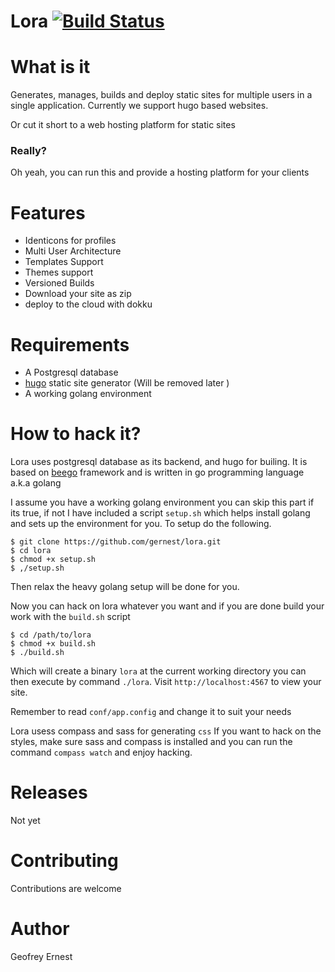 # Lora [![Build Status](https://travis-ci.org/gernest/lora.svg?branch=master)](https://travis-ci.org/gernest/lora)


# What is it

Generates, manages, builds and deploy static sites for multiple users in a single application.
 Currently we support hugo based websites.

Or cut it short to a web hosting platform for static sites 

### Really?

Oh yeah, you can run this and provide a hosting platform for your clients

# Features

* Identicons for profiles
* Multi User Architecture
* Templates Support
* Themes support
* Versioned Builds
* Download your site as zip
* deploy to the cloud with dokku

# Requirements

* A Postgresql database
* [hugo](http://gohugo.io/) static site generator (Will be removed later )
* A working golang environment

# How to hack it?

Lora uses postgresql database as its backend, and hugo for builing. It is based on  [beego](http://beego.me/) framework
and is written in go programming language a.k.a golang

I assume you have a working golang environment you can skip this part if its true, if not I have included a script `setup.sh` which helps
install golang and sets up the environment for you. To setup do the following.

    $ git clone https://github.com/gernest/lora.git
    $ cd lora
    $ chmod +x setup.sh
    $ ,/setup.sh
    
Then relax the heavy golang setup will  be done for you.

Now you can hack on lora whatever you want and if you are done build your work with the `build.sh` script

    $ cd /path/to/lora
    $ chmod +x build.sh
    $ ./build.sh

Which will create a binary `lora` at the current working directory
you can then execute by command `./lora`. Visit `http://localhost:4567` to view your site.

Remember to read `conf/app.config` and change it to suit your needs

Lora usess compass and sass for generating `css` If you want to hack on the styles, make sure sass and compass
is installed and you can run the command `compass watch` and enjoy hacking.

# Releases

Not yet


# Contributing

Contributions are welcome

# Author

Geofrey Ernest